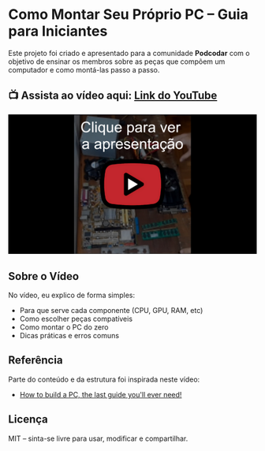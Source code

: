 # Como Montar Seu Próprio PC – Guia para Iniciantes

Este projeto foi criado e apresentado para a comunidade **Podcodar** com o objetivo de ensinar os membros sobre as peças que compõem um computador e como montá-las passo a passo.

## 📺 **Assista ao vídeo aqui**: [Link do YouTube](https://www.youtube.com/watch?v=IciRZKxuWaQ)

[![thumb](./static/click_thumb.jpg)](https://www.youtube.com/watch?v=IciRZKxuWaQ)

## Sobre o Vídeo

No vídeo, eu explico de forma simples:

- Para que serve cada componente (CPU, GPU, RAM, etc)
- Como escolher peças compatíveis
- Como montar o PC do zero
- Dicas práticas e erros comuns

## Referência

Parte do conteúdo e da estrutura foi inspirada neste vídeo:

- [How to build a PC, the last guide you'll ever need!](https://www.youtube.com/watch?v=BL4DCEp7blY)

## Licença

MIT – sinta-se livre para usar, modificar e compartilhar.
